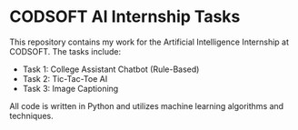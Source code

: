 # CODSOFT AI Internship Tasks
This repository contains my work for the Artificial Intelligence Internship at CODSOFT. The tasks include:
- Task 1: College Assistant Chatbot (Rule-Based)
- Task 2: Tic-Tac-Toe AI
- Task 3: Image Captioning

All code is written in Python and utilizes machine learning algorithms and techniques.

